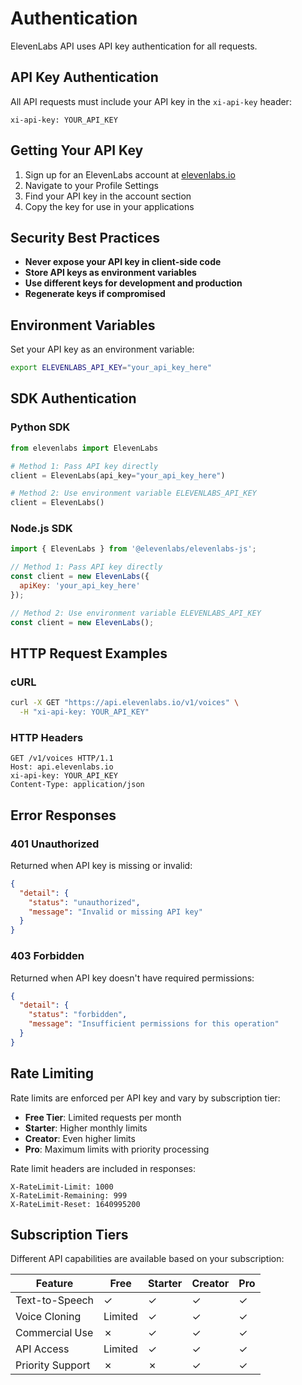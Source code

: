 # Authentication

ElevenLabs API uses API key authentication for all requests.

## API Key Authentication

All API requests must include your API key in the `xi-api-key` header:

```http
xi-api-key: YOUR_API_KEY
```

## Getting Your API Key

1. Sign up for an ElevenLabs account at [elevenlabs.io](https://elevenlabs.io)
2. Navigate to your Profile Settings
3. Find your API key in the account section
4. Copy the key for use in your applications

## Security Best Practices

- **Never expose your API key in client-side code**
- **Store API keys as environment variables**
- **Use different keys for development and production**
- **Regenerate keys if compromised**

## Environment Variables

Set your API key as an environment variable:

```bash
export ELEVENLABS_API_KEY="your_api_key_here"
```

## SDK Authentication

### Python SDK

```python
from elevenlabs import ElevenLabs

# Method 1: Pass API key directly
client = ElevenLabs(api_key="your_api_key_here")

# Method 2: Use environment variable ELEVENLABS_API_KEY
client = ElevenLabs()
```

### Node.js SDK

```javascript
import { ElevenLabs } from '@elevenlabs/elevenlabs-js';

// Method 1: Pass API key directly
const client = new ElevenLabs({
  apiKey: 'your_api_key_here'
});

// Method 2: Use environment variable ELEVENLABS_API_KEY
const client = new ElevenLabs();
```

## HTTP Request Examples

### cURL

```bash
curl -X GET "https://api.elevenlabs.io/v1/voices" \
  -H "xi-api-key: YOUR_API_KEY"
```

### HTTP Headers

```http
GET /v1/voices HTTP/1.1
Host: api.elevenlabs.io
xi-api-key: YOUR_API_KEY
Content-Type: application/json
```

## Error Responses

### 401 Unauthorized

Returned when API key is missing or invalid:

```json
{
  "detail": {
    "status": "unauthorized",
    "message": "Invalid or missing API key"
  }
}
```

### 403 Forbidden

Returned when API key doesn't have required permissions:

```json
{
  "detail": {
    "status": "forbidden", 
    "message": "Insufficient permissions for this operation"
  }
}
```

## Rate Limiting

Rate limits are enforced per API key and vary by subscription tier:

- **Free Tier**: Limited requests per month
- **Starter**: Higher monthly limits
- **Creator**: Even higher limits
- **Pro**: Maximum limits with priority processing

Rate limit headers are included in responses:

```http
X-RateLimit-Limit: 1000
X-RateLimit-Remaining: 999
X-RateLimit-Reset: 1640995200
```

## Subscription Tiers

Different API capabilities are available based on your subscription:

| Feature | Free | Starter | Creator | Pro |
|---------|------|---------|---------|-----|
| Text-to-Speech | ✓ | ✓ | ✓ | ✓ |
| Voice Cloning | Limited | ✓ | ✓ | ✓ |
| Commercial Use | ✗ | ✓ | ✓ | ✓ |
| API Access | Limited | ✓ | ✓ | ✓ |
| Priority Support | ✗ | ✗ | ✓ | ✓ |